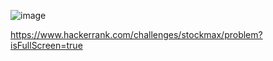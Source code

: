 ![image](https://github.com/user-attachments/assets/76c3ff91-210c-4126-b7c8-10f45064dda6)

https://www.hackerrank.com/challenges/stockmax/problem?isFullScreen=true
